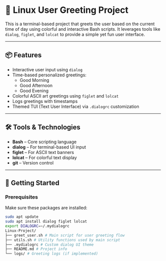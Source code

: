 # 🐧 Linux User Greeting Project

This is a terminal-based project that greets the user based on the current time of day using colorful and interactive Bash scripts. It leverages tools like `dialog`, `figlet`, and `lolcat` to provide a simple yet fun user interface.

---

## 📦 Features

- Interactive user input using `dialog`
- Time-based personalized greetings:
  - Good Morning
  - Good Afternoon
  - Good Evening
- Colorful ASCII art greetings using `figlet` and `lolcat`
- Logs greetings with timestamps
- Themed TUI (Text User Interface) via `.dialogrc` customization

---

## 🛠️ Tools & Technologies

- **Bash** – Core scripting language
- **dialog** – For terminal-based UI input
- **figlet** – For ASCII text banners
- **lolcat** – For colorful text display
- **git** – Version control

---

## 🚀 Getting Started

### Prerequisites

Make sure these packages are installed:

```bash
sudo apt update
sudo apt install dialog figlet lolcat
export DIALOGRC=~/.mydialogrc
Linux-Project/
├── greet_user.sh # Main script for user greeting flow
├── utils.sh # Utility functions used by main script
├── .mydialogrc # Custom dialog UI theme
├── README.md # Project info
└── logs/ # Greeting logs (if implemented)
